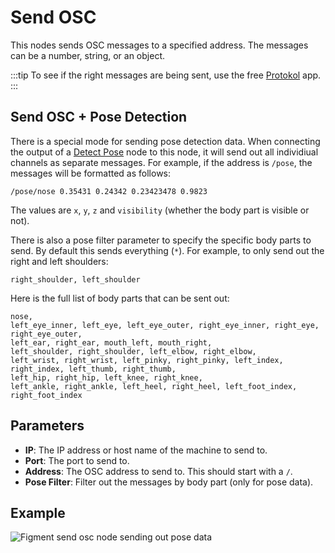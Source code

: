 # Send OSC

This nodes sends OSC messages to a specified address. The messages can be a number, string, or an object.

:::tip
To see if the right messages are being sent, use the free [Protokol](https://hexler.net/protokol) app.
:::

## Send OSC + Pose Detection

There is a special mode for sending pose detection data. When connecting the output of a [Detect Pose](./detect-pose) node to this node, it will send out
all individiual channels as separate messages. For example, if the address is `/pose`, the messages will be formatted as follows:

```text
/pose/nose 0.35431 0.24342 0.23423478 0.9823
```

The values are `x`, `y`, `z` and `visibility` (whether the body part is visible or not).

There is also a pose filter parameter to specify the specific body parts to send. By default this sends everything (`*`). For example, to only send out the right and left shoulders:

```text
right_shoulder, left_shoulder
```

Here is the full list of body parts that can be sent out:

```text
nose,
left_eye_inner, left_eye, left_eye_outer, right_eye_inner, right_eye, right_eye_outer,
left_ear, right_ear, mouth_left, mouth_right,
left_shoulder, right_shoulder, left_elbow, right_elbow,
left_wrist, right_wrist, left_pinky, right_pinky, left_index, right_index, left_thumb, right_thumb,
left_hip, right_hip, left_knee, right_knee,
left_ankle, right_ankle, left_heel, right_heel, left_foot_index, right_foot_index
```

## Parameters

- **IP**: The IP address or host name of the machine to send to.
- **Port**: The port to send to.
- **Address**: The OSC address to send to. This should start with a `/`.
- **Pose Filter**: Filter out the messages by body part (only for pose data).

## Example

<img src="/img/nodes/send-osc-pose.jpg" alt="Figment send osc node sending out pose data"/>
